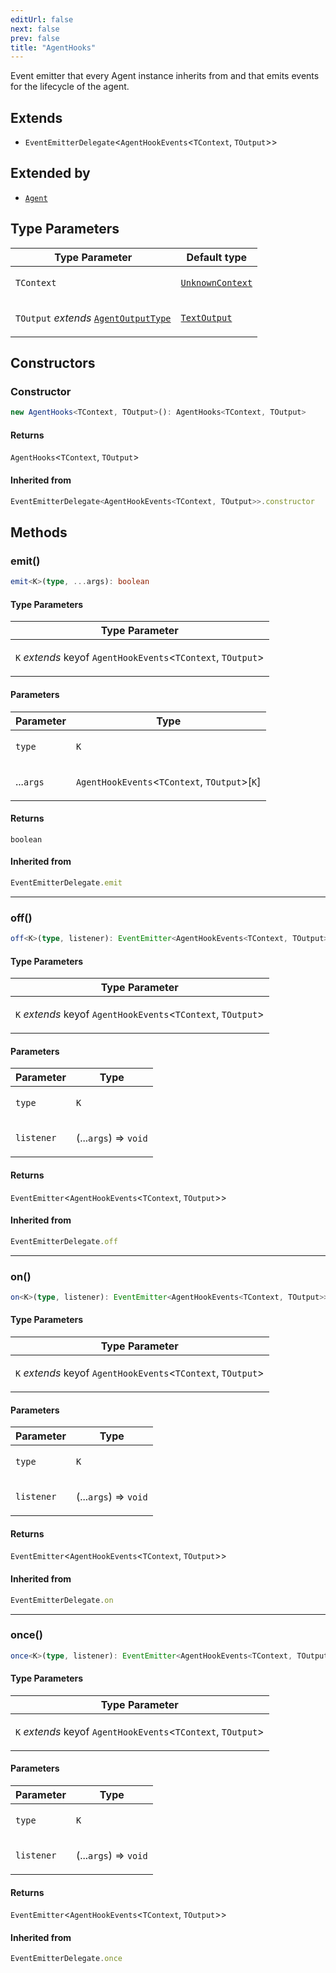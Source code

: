 ```yaml
---
editUrl: false
next: false
prev: false
title: "AgentHooks"
---
```


Event emitter that every Agent instance inherits from and that emits events for the lifecycle
of the agent.

## Extends

- `EventEmitterDelegate`\<`AgentHookEvents`\<`TContext`, `TOutput`\>\>

## Extended by

- [`Agent`](/openai-agents-js/openai/agents/classes/agent/)

## Type Parameters

<table>
<thead>
<tr>
<th>Type Parameter</th>
<th>Default type</th>
</tr>
</thead>
<tbody>
<tr>
<td>

`TContext`

</td>
<td>

[`UnknownContext`](/openai-agents-js/openai/agents/type-aliases/unknowncontext/)

</td>
</tr>
<tr>
<td>

`TOutput` *extends* [`AgentOutputType`](/openai-agents-js/openai/agents/type-aliases/agentoutputtype/)

</td>
<td>

[`TextOutput`](/openai-agents-js/openai/agents/type-aliases/textoutput/)

</td>
</tr>
</tbody>
</table>

## Constructors

### Constructor

```ts
new AgentHooks<TContext, TOutput>(): AgentHooks<TContext, TOutput>
```

#### Returns

`AgentHooks`\<`TContext`, `TOutput`\>

#### Inherited from

```ts
EventEmitterDelegate<AgentHookEvents<TContext, TOutput>>.constructor
```

## Methods

### emit()

```ts
emit<K>(type, ...args): boolean
```

#### Type Parameters

<table>
<thead>
<tr>
<th>Type Parameter</th>
</tr>
</thead>
<tbody>
<tr>
<td>

`K` *extends* keyof `AgentHookEvents`\<`TContext`, `TOutput`\>

</td>
</tr>
</tbody>
</table>

#### Parameters

<table>
<thead>
<tr>
<th>Parameter</th>
<th>Type</th>
</tr>
</thead>
<tbody>
<tr>
<td>

`type`

</td>
<td>

`K`

</td>
</tr>
<tr>
<td>

...`args`

</td>
<td>

`AgentHookEvents`\<`TContext`, `TOutput`\>\[`K`\]

</td>
</tr>
</tbody>
</table>

#### Returns

`boolean`

#### Inherited from

```ts
EventEmitterDelegate.emit
```

***

### off()

```ts
off<K>(type, listener): EventEmitter<AgentHookEvents<TContext, TOutput>>
```

#### Type Parameters

<table>
<thead>
<tr>
<th>Type Parameter</th>
</tr>
</thead>
<tbody>
<tr>
<td>

`K` *extends* keyof `AgentHookEvents`\<`TContext`, `TOutput`\>

</td>
</tr>
</tbody>
</table>

#### Parameters

<table>
<thead>
<tr>
<th>Parameter</th>
<th>Type</th>
</tr>
</thead>
<tbody>
<tr>
<td>

`type`

</td>
<td>

`K`

</td>
</tr>
<tr>
<td>

`listener`

</td>
<td>

(...`args`) => `void`

</td>
</tr>
</tbody>
</table>

#### Returns

`EventEmitter`\<`AgentHookEvents`\<`TContext`, `TOutput`\>\>

#### Inherited from

```ts
EventEmitterDelegate.off
```

***

### on()

```ts
on<K>(type, listener): EventEmitter<AgentHookEvents<TContext, TOutput>>
```

#### Type Parameters

<table>
<thead>
<tr>
<th>Type Parameter</th>
</tr>
</thead>
<tbody>
<tr>
<td>

`K` *extends* keyof `AgentHookEvents`\<`TContext`, `TOutput`\>

</td>
</tr>
</tbody>
</table>

#### Parameters

<table>
<thead>
<tr>
<th>Parameter</th>
<th>Type</th>
</tr>
</thead>
<tbody>
<tr>
<td>

`type`

</td>
<td>

`K`

</td>
</tr>
<tr>
<td>

`listener`

</td>
<td>

(...`args`) => `void`

</td>
</tr>
</tbody>
</table>

#### Returns

`EventEmitter`\<`AgentHookEvents`\<`TContext`, `TOutput`\>\>

#### Inherited from

```ts
EventEmitterDelegate.on
```

***

### once()

```ts
once<K>(type, listener): EventEmitter<AgentHookEvents<TContext, TOutput>>
```

#### Type Parameters

<table>
<thead>
<tr>
<th>Type Parameter</th>
</tr>
</thead>
<tbody>
<tr>
<td>

`K` *extends* keyof `AgentHookEvents`\<`TContext`, `TOutput`\>

</td>
</tr>
</tbody>
</table>

#### Parameters

<table>
<thead>
<tr>
<th>Parameter</th>
<th>Type</th>
</tr>
</thead>
<tbody>
<tr>
<td>

`type`

</td>
<td>

`K`

</td>
</tr>
<tr>
<td>

`listener`

</td>
<td>

(...`args`) => `void`

</td>
</tr>
</tbody>
</table>

#### Returns

`EventEmitter`\<`AgentHookEvents`\<`TContext`, `TOutput`\>\>

#### Inherited from

```ts
EventEmitterDelegate.once
```

